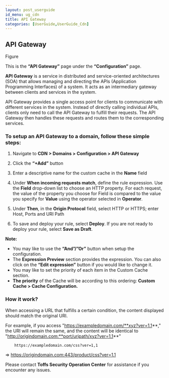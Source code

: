```yaml
---
layout: post_userguide
id_menu: ug_cdn
title: API Gateway
categories: [UserGuide,UserGuide_Cdn]
---
```

## API Gateway

Figure

This is the **“API Gateway”** page under the **“Configuration”** page.

**API Gateway** is a service in distributed and service-oriented architectures (SOA) that allows managing and directing the APIs (Application Programming Interfaces) of a system. It acts as an intermediary gateway between clients and services in the system.

API Gateway provides a single access point for clients to communicate with different services in the system. Instead of directly calling individual APIs, clients only need to call the API Gateway to fulfill their requests. The API Gateway then handles these requests and routes them to the corresponding services.


### To setup an API Gateway to a domain, follow these simple steps:

1. Navigate to **CDN > Domains > Configuration > API Gateway**

2. Click the **“+Add”** button

3. Enter a descriptive name for the custom cache in the **Name** field

4. Under **When incoming requests match**, define the rule expression. Use the **Field** drop-down list to choose an HTTP property. For each request, the value of the property you choose for Field is compared to the value you specify for **Value** using the operator selected in **Operator**.

5. Under **Then**, in the **Origin Protocol** field, select HTTP or HTTPS; enter Host, Ports and URI Path

6. To save and deploy your rule, select **Deploy**. If you are not ready to deploy your rule, select **Save as Draft**.

**Note:**
- You may like to use the **“And”/”Or”** button when setup the configuration.
- The **Expression Preview** section provides the expression. You can also click on the **“Edit expression”** button if you would like to change it.
- You may like to set the priority of each item in the Custom Cache section.
- **The priority** of the Cache will be according to this ordering: **Custom Cache > Cache Configuration.**


### How it work?
When accessing a URL that fulfills a certain condition, the content displayed should match the original URI.

For example, if you access "https://exampledomain.com/**xyz?ver=1.1**," the URI will remain the same, and the content will be identical to "http://origindomain.com:**port/uripath/xyz?ver=1.1**"

		https://exampledomain.com/css?ver=1,1

=> 		https://origindomain.com:443/product/css?ver=1.1


Please contact **Toffs Security Operation Center** for assistance if you encounter any issues.